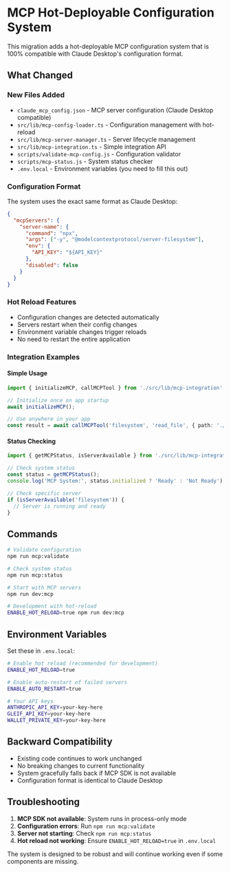# MCP Hot-Deployable Configuration System

This migration adds a hot-deployable MCP configuration system that is 100% compatible with Claude Desktop's configuration format.

## What Changed

### New Files Added
- `claude_mcp_config.json` - MCP server configuration (Claude Desktop compatible)
- `src/lib/mcp-config-loader.ts` - Configuration management with hot-reload
- `src/lib/mcp-server-manager.ts` - Server lifecycle management  
- `src/lib/mcp-integration.ts` - Simple integration API
- `scripts/validate-mcp-config.js` - Configuration validator
- `scripts/mcp-status.js` - System status checker
- `.env.local` - Environment variables (you need to fill this out)

### Configuration Format

The system uses the exact same format as Claude Desktop:

```json
{
  "mcpServers": {
    "server-name": {
      "command": "npx",
      "args": ["-y", "@modelcontextprotocol/server-filesystem"],
      "env": {
        "API_KEY": "${API_KEY}"
      },
      "disabled": false
    }
  }
}
```

### Hot Reload Features

- Configuration changes are detected automatically
- Servers restart when their config changes
- Environment variable changes trigger reloads
- No need to restart the entire application

### Integration Examples

#### Simple Usage
```typescript
import { initializeMCP, callMCPTool } from './src/lib/mcp-integration';

// Initialize once on app startup
await initializeMCP();

// Use anywhere in your app
const result = await callMCPTool('filesystem', 'read_file', { path: './data.json' });
```

#### Status Checking
```typescript
import { getMCPStatus, isServerAvailable } from './src/lib/mcp-integration';

// Check system status
const status = getMCPStatus();
console.log('MCP System:', status.initialized ? 'Ready' : 'Not Ready');

// Check specific server
if (isServerAvailable('filesystem')) {
  // Server is running and ready
}
```

## Commands

```bash
# Validate configuration
npm run mcp:validate

# Check system status  
npm run mcp:status

# Start with MCP servers
npm run dev:mcp

# Development with hot-reload
ENABLE_HOT_RELOAD=true npm run dev:mcp
```

## Environment Variables

Set these in `.env.local`:

```bash
# Enable hot reload (recommended for development)
ENABLE_HOT_RELOAD=true

# Enable auto-restart of failed servers  
ENABLE_AUTO_RESTART=true

# Your API keys
ANTHROPIC_API_KEY=your-key-here
GLEIF_API_KEY=your-key-here
WALLET_PRIVATE_KEY=your-key-here
```

## Backward Compatibility

- Existing code continues to work unchanged
- No breaking changes to current functionality
- System gracefully falls back if MCP SDK is not available
- Configuration format is identical to Claude Desktop

## Troubleshooting

1. **MCP SDK not available**: System runs in process-only mode
2. **Configuration errors**: Run `npm run mcp:validate`  
3. **Server not starting**: Check `npm run mcp:status`
4. **Hot reload not working**: Ensure `ENABLE_HOT_RELOAD=true` in `.env.local`

The system is designed to be robust and will continue working even if some components are missing.
